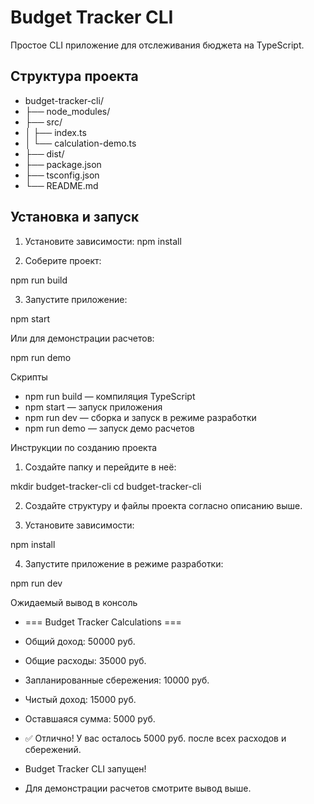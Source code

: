 # Budget Tracker CLI

Простое CLI приложение для отслеживания бюджета на TypeScript.

## Структура проекта

- budget-tracker-cli/
- ├── node_modules/
- ├── src/
- │   ├── index.ts
- │   └── calculation-demo.ts
- ├── dist/
- ├── package.json
- ├── tsconfig.json
- └── README.md



## Установка и запуск

1. Установите зависимости:
npm install

2. Соберите проект:

npm run build

3. Запустите приложение:

npm start

Или для демонстрации расчетов:


npm run demo

Скрипты

- npm run build — компиляция TypeScript
- npm start — запуск приложения
- npm run dev — сборка и запуск в режиме разработки
- npm run demo — запуск демо расчетов

Инструкции по созданию проекта

1. Создайте папку и перейдите в неё:

mkdir budget-tracker-cli
cd budget-tracker-cli

2. Создайте структуру и файлы проекта согласно описанию выше.

3. Установите зависимости:


npm install

4. Запустите приложение в режиме разработки:

npm run dev

Ожидаемый вывод в консоль


- === Budget Tracker Calculations ===
- Общий доход: 50000 руб.
- Общие расходы: 35000 руб.
- Запланированные сбережения: 10000 руб.
- Чистый доход: 15000 руб.
- Оставшаяся сумма: 5000 руб.
- ✅ Отлично! У вас осталось 5000 руб. после всех расходов и сбережений.

- Budget Tracker CLI запущен!
- Для демонстрации расчетов смотрите вывод выше.
